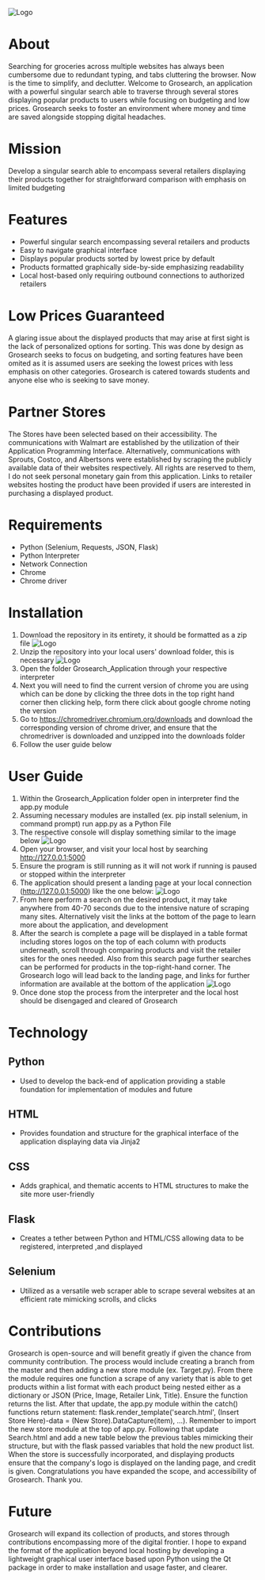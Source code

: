 ![Logo](Grosearch_Application/static/Grosearch.png)
# About
Searching for groceries across multiple websites has always been cumbersome due to redundant typing, and tabs cluttering the browser. Now is the time to simplify, and declutter. Welcome to Grosearch, an application with a powerful singular search able to traverse through several stores displaying popular products to users while focusing on budgeting and low prices. Grosearch seeks to foster an environment where money and time are saved alongside stopping digital headaches. 

# Mission
Develop a singular search able to encompass several retailers displaying their products together for straightforward comparison with emphasis on limited budgeting

# Features
* Powerful singular search encompassing several retailers and products
* Easy to navigate graphical interface 
* Displays popular products sorted by lowest price by default
* Products formatted graphically side-by-side emphasizing readability 
* Local host-based only requiring outbound connections to authorized retailers

# Low Prices Guaranteed
A glaring issue about the displayed products that may arise at first sight is the lack of personalized options for sorting. This was done by design as Grosearch seeks to focus on budgeting, and sorting features have been omited as it is assumed users are seeking the lowest prices with less emphasis on other categories. Grosearch is catered towards students and anyone else who is seeking to save money. 

# Partner Stores
The Stores have been selected based on their accessibility. The communications with Walmart are established by the utilization of their Application Programming Interface. Alternatively, communications with Sprouts, Costco, and Albertsons were established by scraping the publicly available data of their websites respectively. All rights are reserved to them, I do not seek personal monetary gain from this application. Links to retailer websites hosting the product have been provided if users are interested in purchasing a displayed product.

# Requirements
* Python (Selenium, Requests, JSON, Flask) 
* Python Interpreter
* Network Connection
* Chrome
* Chrome driver 

# Installation
1. Download the repository in its entirety, it should be formatted as a zip file
![Logo](Grosearch_Application/README_Images/Zip.png)
2. Unzip the repository into your local users' download folder, this is necessary
![Logo](Grosearch_Application/README_Images/Extract.png)
3. Open the folder Grosearch_Application through your respective interpreter
4. Next you will need to find the current version of  chrome you are using which can be done by clicking the three dots in the top right hand corner then clicking help, form there click about google chrome noting the version
5. Go to https://chromedriver.chromium.org/downloads and download the corresponding version of chrome driver, and ensure that the chromedriver is downloaded and unzipped into the downloads folder
6. Follow the user guide below

# User Guide
1. Within the Grosearch_Application folder open in interpreter find the app.py module
2. Assuming necessary modules are installed (ex. pip install selenium, in command prompt) run app.py as a Python File
3. The respective console will display something similar to the image below
![Logo](Grosearch_Application/README_Images/Console.png)
4. Open your browser, and visit your local host by searching http://127.0.0.1:5000
5. Ensure the program is still running as it will not work if running is paused or stopped within the interpreter
6. The application should present a landing page at your local connection (http://127.0.0.1:5000) like the one below:
![Logo](Grosearch_Application/README_Images/Landing.png)
7. From here perform a search on the desired product, it may take anywhere from 40-70 seconds due to  the intensive nature of scraping many sites. Alternatively visit the links at the bottom of the page to learn more about the application, and development
8. After the search is complete a page will be displayed in a table format including stores logos on the top of each column with products underneath, scroll through comparing products and visit the retailer sites for the ones needed. Also from this search page further searches can be performed for products in the top-right-hand corner. The Grosearch logo will lead back to the landing page, and links for further information are available at the bottom of the application 
![Logo](Grosearch_Application/README_Images/Search.png)
9. Once done stop the process from the interpreter and the local host should be disengaged and cleared of Grosearch

# Technology 
## Python
* Used to develop the back-end of application providing a stable foundation for implementation of modules and future 
## HTML
* Provides foundation and structure for the graphical interface of the application displaying data via Jinja2 
## CSS
* Adds graphical, and thematic accents to HTML structures to make the site more user-friendly
## Flask
* Creates a tether between Python and HTML/CSS allowing data to be registered, interpreted ,and displayed
## Selenium
* Utilized as a versatile web scraper able to scrape several websites at an efficient rate mimicking scrolls, and clicks

# Contributions 
Grosearch is open-source and will benefit greatly if given the chance from community contribution. The process would include creating a branch from the master and then adding a new store module (ex. Target.py). From there the module requires one function a scrape of any variety that is able to get products within a list format with each product being nested either as a dictionary or JSON (Price, Image, Retailer Link, Title). Ensure the function returns the list. After that update, the app.py module within the catch() functions return statement: flask.render_template('search.html', (Insert Store Here)-data = (New Store).DataCapture(item), ...). Remember to import the new store module at the top of app.py. Following that update Search.html and add a new table below the previous tables mimicking their structure, but with the flask passed variables that hold the new product list. When the store is successfully incorporated, and displaying products ensure that the company's logo is displayed on the landing page, and credit is given. Congratulations you have expanded the scope, and accessibility of Grosearch. Thank you.

# Future
Grosearch will expand its collection of products, and stores through contributions encompassing more of the digital frontier. I hope to expand the format of the application beyond local hosting by developing a lightweight graphical user interface based upon Python using the Qt package in order to make installation and usage faster, and clearer.


